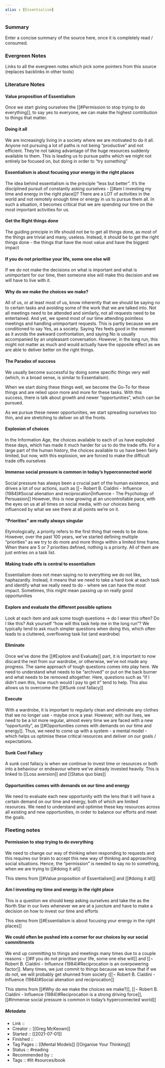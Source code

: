 ```yaml
---
alias : [Essentialism]
---
```


### Summary
Enter a concise summary of the source here, once it is completely read / consumed.

### Evergreen Notes
Links to all the evergreen notes which pick some pointers from this source (replaces backlinks in other tools)

### Literature Notes
#### Value proposition of Essentialism
Once we start giving ourselves the [[#Permission to stop trying to do everything]], to say yes to everyone, we can make the highest contribution to things that matter.

#### Doing it all
We are increasingly living in a society where we are motivated to do it all. Anyone not pursuing a lot of paths is not being “productive” and not efficient. They’re not taking advantage of the huge resources suddenly available to them.
This is leading us to pursue paths which we might not entirely be focused on, but doing in order to “try something”

#### Essentialism is about focusing your energy in the right places
The idea behind essentialism is the principle “less but better”. It’s the disciplined pursuit of constantly asking ourselves - [[#am I investing my time and energy in the right place]]?
There are a LOT of activities in the world and not remotely enough time or energy in us to pursue them all. In such a situation, it becomes critical that we are spending our time on the most important activities for us.

#### Get the Right things done
The guiding principle in life should not be to get all things done, as most of the things are trivial and many, useless.
Instead, it should be to get the right things done - the things that have the most value and have the biggest impact

#### If you do not prioritise your life, some one else will
If we do not make the decisions on what is important and what is unimportant for our time, then someone else will make this decision and we will have to live with it.

#### Why do we make the choices we make?
All of us, or at least most of us, know inherently that we should be saying no to certain tasks and avoiding some of the work that we are talked into. Not all meetings need to be attended and similarly, not all requests need to be entertained.
And yet, we spend most of our time attending pointless meetings and handling unimportant requests. This is partly because we are conditioned to say Yes, as a society.
Saying Yes feels good in the moment as it avoids the awkward confrontation, and saying No is usually accompanied by an unpleasant conversation.
However, in the long run, this might not matter as much and would actually have the opposite effect as we are able to deliver better on the right things.

#### The Paradox of success
We usually become successful by doing some specific things very well (which, in a broad sense, is similar to Essentialism).

When we start doing these things well, we become the Go-To for these things and are relied upon more and more for these tasks.
With this success, there is talk about growth and newer “opportunities”, which can be pursued.

As we pursue these newer opportunities, we start spreading ourselves too thin, and are stretching to deliver on all the fronts.

#### Explosion of choices
In the Information Age, the choices available to each of us have exploded these days, which has made it much harder for us to do the trade offs.
For a large part of the human history, the choices available to us have been fairly limited, but now, with this explosion, we are forced to make the difficult trade offs ourselves

#### Immense social pressure is common in today’s hyperconnected world
Social pressure has always been a crucial part of the human existence, and drives a lot of our actions, such as  [[¬ Robert B. Cialdini - Influence (1984)#Social alienation and reciprocation|Influence - The Psychology of Persuasion]]
However, this is now growing at an uncontrollable pace, with the eyes on us at all times on social media, with our choices being influenced by what we see there at all points we’re on it.

#### “Priorities” are really always singular
Etymologically, a priority refers to the first thing that needs to be done. However, over the past 100 years, we’ve started defining multiple “priorities” as we try to do more and more things within a limited time frame.
When there are 5 or 7 priorities defined, nothing is a priority. All of them are just entries on a task list.

#### Making trade offs is central to essentialism
Essentialism does not mean saying no to everything we do not like, haphazardly. Instead, it means that we need to take a hard look at each task and identify what we really need to do - where we can have the most impact.
Sometimes, this might mean passing up on really good opportunities

#### Explore and evaluate the different possible options
Look at each item and ask some tough questions -> do I wear this often? Do I like this?
Ask yourself “how will this task help me in the long run”?
We typically tend to ask much simpler questions when doing this, which often leads to a cluttered, overflowing task list (and wardrobe)

#### Eliminate
Once we’ve done the [[#Explore and Evaluate]]  part, it is important to now discard the rest from our wardrobe, or otherwise, we’ve not made any progress.
The same approach of tough questions comes into play here. We need to understand what needs to be “archived” or put on the back burner and what needs to be removed altogether.
Here, questions such as “if I didn’t own this, how much would I pay to get it” tend to help. This also allows us to overcome the [[#Sunk cost fallacy]]

#### Execute
With a wardrobe, it is important to regularly clean and eliminate any clothes that we no longer use - maybe once a year.
However, with our lives, we need to be a lot more regular, almost every time we are faced with a new “opportunity”, as [[#Opportunities comes with demands on our time and energy]].
Thus, we need to come up with a system - a mental model - which helps us optimise these critical resources and deliver on our goals / expectations.

#### Sunk Cost Fallacy
A sunk cost fallacy is when we continue to invest time or resources or both into a behaviour or endeavour where we’ve already invested heavily.
This is linked to  [[Loss aversion]] and  [[Status quo bias]]

#### Opportunities comes with demands on our time and energy
We need to evaluate each new opportunity with the lens that it will have a certain demand on our time and energy, both of which are limited resources.
We need to understand and optimise these key resources across all existing and new opportunities, in order to balance our efforts and meet the goals.

### Fleeting notes
#### Permission to stop trying to do everything
We need to change our way of thinking when responding to requests and this requires our brain to accept this new way of thinking and approaching social situations. Hence, the “permission” is needed to say no to something, when we are trying to [[#doing it all]]

This stems from [[#Value proposition of Essentialism]] and [[#doing it all]]

#### Am I investing my time and energy in the right place
This is a question we should keep asking ourselves and take the as the North Star in our lives whenever we are at a juncture and have to make a decision on how to invest our time and efforts

This stems from [[#Essentialism is about focusing your energy in the right places]]

#### We could often be pushed into a corner for our choices by our social commitments
We end up committing to things and meetings many times due to a couple reasons - [[#If you do not prioritise your life, some one else will]] and [[¬ Robert B. Cialdini - Influence (1984)#Reciprocation is an overpowering factor]]. Many times, we just commit to things because we know that if we do not, we will probably get shunned from society ([[¬ Robert B. Cialdini - Influence (1984)#Social alienation and reciprocation]]

This stems from [[#Why do we make the choices we make?]], [[¬ Robert B. Cialdini - Influence (1984)#Reciprocation is a strong driving force]], [[#Immense social pressure is common in today’s hyperconnected world]]


##### Metadata
* Link :: 
* Creator :: [[Greg McKeown]]
* Started :: [[2021-07-01]]
* Finished :: 
* Tag Pages :: [[Mental Models]] [[Organise Your Thinking]]
* Status :: #reading
* Recommended by ::
* Tags :: #lit #sources/book 
